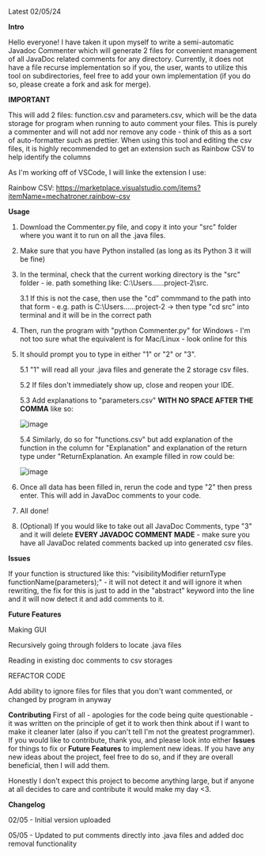 Latest 02/05/24

**Intro**

Hello everyone! I have taken it upon myself to write a semi-automatic Javadoc Commenter which will generate 2 files for convenient management of all JavaDoc related comments for 
any directory. Currently, it does not have a file recurse implementation so if you, the user, wants to utilize this tool on subdirectories, feel free to add your own implementation 
(if you do so, please create a fork and ask for merge). 




**IMPORTANT**

This will add 2 files: function.csv and parameters.csv, which will be the data storage for program when running to auto comment your files.
This is purely a commenter and will not add nor remove any code - think of this as a sort of auto-formatter such as prettier.
When using this tool and editing the csv files, it is highly recommended to get an extension such as Rainbow CSV to help identify the columns

As I'm working off of VSCode, I will linke the extension I use:

Rainbow CSV: https://marketplace.visualstudio.com/items?itemName=mechatroner.rainbow-csv




**Usage**
1. Download the Commenter.py file, and copy it into your "src" folder where you want it to run on all the .java files.
2. Make sure that you have Python installed (as long as its Python 3 it will be fine)
3. In the terminal, check that the current working directory is the "src" folder - ie. path something like: C:\Users\...\...project-2\src.

	3.1 If this is not the case, then use the "cd" commmand to the path into that form - e.g. path is C:\Users\...\...project-2 -> then type "cd src" into terminal and it will be in the 				correct path

4. Then, run the program with "python Commenter.py" for Windows - I'm not too sure what the equivalent is for Mac/Linux - look online for this
   
5. It should prompt you to type in either "1" or "2" or "3".
 
	5.1 "1" will read all your .java files and generate the 2 storage csv files.
   
	5.2 If files don't immediately show up, close and reopen your IDE.
   
	5.3 Add explanations to "parameters.csv" **WITH NO SPACE AFTER THE COMMA** like so:
   
   ![image](https://github.com/DrKratz1/Javadoc-Commenter/assets/141234325/78fd37dc-9bf0-48ea-a803-198da504fd51)

	5.4 Similarly, do so for "functions.csv" but add explanation of the function in the column for "Explanation" and explanation of the return type under "ReturnExplanation.
   		An example filled in row could be:

   ![image](https://github.com/DrKratz1/Javadoc-Commenter/assets/141234325/56326b2b-11f4-40d2-bd2a-b505ac53b914)

6. Once all data has been filled in, rerun the code and type "2" then press enter. This will add in JavaDoc comments to your code.

7. All done!

8. (Optional) If you would like to take out all JavaDoc Comments, type "3" and it will delete **EVERY JAVADOC COMMENT MADE** - make sure you have all JavaDoc related comments backed up into generated csv files.




**Issues**

If your function is structured like this: "visibilityModifier returnType functionName(parameters);" - it will not detect it and will ignore it when rewriting, the fix for this is just 
to add in the "abstract" keyword into the line and it will now detect it and add comments to it.




**Future Features**

Making GUI

Recursively going through folders to locate .java files

Reading in existing doc comments to csv storages

REFACTOR CODE

Add ability to ignore files for files that you don't want commented, or changed by program in anyway




**Contributing**
First of all - apologies for the code being quite questionable - it was written on the principle of get it to work then think about if I want to make it cleaner later (also if you can't tell I'm not the greatest programmer). If you would like to contribute, thank you, and please look into either **Issues** for things to fix or **Future Features** to implement new ideas. If you have any new ideas about the project, feel free to do so, and if they are overall beneficial, then I will add them.

Honestly I don't expect this project to become anything large, but if anyone at all decides to care and contribute it would make my day <3.




**Changelog**

02/05 - Initial version uploaded

05/05 - Updated to put comments directly into .java files and added doc removal functionality
